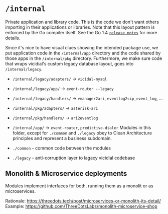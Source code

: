 # `/internal`

Private application and library code. This is the code we don't want
others importing in their applications or libraries. Note that this
layout pattern is enforced by the Go compiler itself. See the Go 1.4
[`release notes`](https://golang.org/doc/go1.4#internalpackages) for
more details.

Since it's nice to have visual clues showing the intended package
use, we put application code in the `/internal/app` directory and
the code shared by those apps in the `/internal/pkg` directory.
Furthermore, we make sure code that wraps vicidial's custom legacy
database layout, goes into `/internal/legacy`.

- `/internal/legacy/adapters/` &rarr; `vicidal-mysql`
- `/internal/legacy/app/`      &rarr; `event-router --legacy`
- `/internal/legacy/handlers/` &rarr; `vmanager2ari`, `eventlog2sip_event_log`, ...
- `/internal/pkg/adapters/`    &rarr; `asterisk-ari`
- `/internal/pkg/handlers/`    &rarr; `ari2eventlog`
- `/internal/app/`             &rarr; `event-router`, `predictive-dialer`
Modules in this folder, except for `./common` and `./legacy` obey to
Clean Architecture principles and represent a business subdomain.

- `./common` - common code between the modules
- `./legacy` - anti-corruption layer to lagacy vicidial codebase

## Monolith & Microservice deployments

Modules implement interfaces for both, running them as a monolit
or as microservices.

Rationale: https://threedots.tech/post/microservices-or-monolith-its-detail/
Example: https://github.com/ThreeDotsLabs/monolith-microservice-shop

